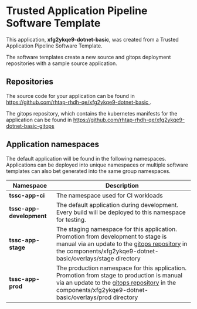 # Trusted Application Pipeline Software Template

This application, **xfg2ykqe9-dotnet-basic**, was created from a Trusted Application Pipeline Software Template.

The software templates create a new source and gitops deployment repositories with a sample source application. 

## Repositories

The source code for your application can be found in [https://github.com/rhtap-rhdh-qe/xfg2ykqe9-dotnet-basic ](https://github.com/rhtap-rhdh-qe/xfg2ykqe9-dotnet-basic ).
 
The gitops repository, which contains the kubernetes manifests for the application can be found in 
[https://github.com/rhtap-rhdh-qe/xfg2ykqe9-dotnet-basic-gitops ](https://github.com/rhtap-rhdh-qe/xfg2ykqe9-dotnet-basic-gitops ) 

## Application namespaces 

The default application will be found in the following namespaces. Applications can be deployed into unique namespaces or multiple software templates can also bet generated into the same group namespaces.  

|  Namespace   |  Description   |  
| -------- | -------- |
| **tssc-app-ci** | The namespace used for CI workloads |
| **tssc-app-development** | The default application during development. Every build will be deployed to this namespace for testing. |
| **tssc-app-stage** | The staging namespace for this application. Promotion from development to stage is manual via an update to the [gitops repository](https://github.com/rhtap-rhdh-qe/xfg2ykqe9-dotnet-basic-gitops ) in the components/xfg2ykqe9-dotnet-basic/overlays/stage directory |
| **tssc-app-prod** | The production namespace for this application. Promotion from stage to production is manual via an update to the [gitops repository](https://github.com/rhtap-rhdh-qe/xfg2ykqe9-dotnet-basic-gitops ) in the components/xfg2ykqe9-dotnet-basic/overlays/prod directory |